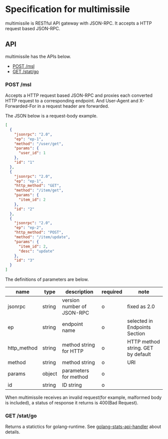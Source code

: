 # Specification for multimissile

multimissile is RESTful API gateway with JSON-RPC. It accepts a HTTP request based JSON-RPC.

## API

multimissile has the APIs below.

 * [POST /msl](#post-msl)
 * [GET /stat/go](#get-statgo)

### POST /msl

Accepts a HTTP request based JSON-RPC and proxies each converted HTTP request to a corresponding endpoint.
And User-Agent and X-Forwarded-For in a request header are forwarded.

The JSON below is a request-body example.

```json
[
  {
    "jsonrpc": "2.0",
    "ep": "ep-1",
    "method": "/user/get",
    "params": {
      "user_id": 1
    },
    "id": "1"
  },
  {
    "jsonrpc": "2.0",
    "ep": "ep-1",
    "http_method": "GET",
    "method": "/item/get",
    "params": {
      "item_id": 2
    },
    "id": "2"
  },
  {
    "jsonrpc": "2.0",
    "ep": "ep-2",
    "http_method": "POST",
    "method": "/item/update",
    "params": {
      "item_id": 2,
      "desc": "update"
    },
    "id": "3"
  }
]
```

The definitions of parameters are below.

|name            |type  |description                              |required|note                              |
|----------------|------|-----------------------------------------|--------|----------------------------------|
|jsonrpc         |string|version number of JSON-RPC               |o       |fixed as 2.0                      |
|ep              |string|endpoint name                            |o       |selected in Endpoints Section     |
|http_method     |string|method string for HTTP                   |o       |HTTP method string. GET by default|
|method          |string|method string                            |o       |URI                               |
|params          |object|parameters for method                    |o       |                                  |
|id              |string|ID string                                |o       |                                  |


When multimissile receives an invalid request(for example, malformed body is included), a status of response it returns is 400(Bad Request).

### GET /stat/go

Returns a statictics for golang-runtime. See [golang-stats-api-handler](https://github.com/fukata/golang-stats-api-handler) about details.
